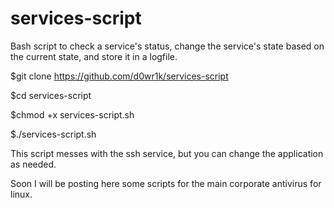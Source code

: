 # services-script
Bash script to check a service's status, change the service's state based on the current state, and store it in a logfile.



$git clone https://github.com/d0wr1k/services-script

$cd services-script

$chmod +x services-script.sh

$./services-script.sh


This script messes with the ssh service, but you can change the application as needed.

Soon I will be posting here some scripts for the main corporate antivirus for linux.
